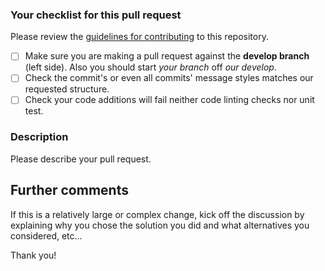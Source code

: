 ### Your checklist for this pull request
Please review the [guidelines for contributing](../CONTRIBUTING.md) to this repository.

- [ ] Make sure you are making a pull request against the **develop branch** (left side). Also you should start *your branch* off *our develop*.
- [ ] Check the commit's or even all commits' message styles matches our requested structure.
- [ ] Check your code additions will fail neither code linting checks nor unit test.

### Description
Please describe your pull request.

## Further comments

If this is a relatively large or complex change, kick off the discussion by explaining why you chose the solution you did and what alternatives you considered, etc...

Thank you!
